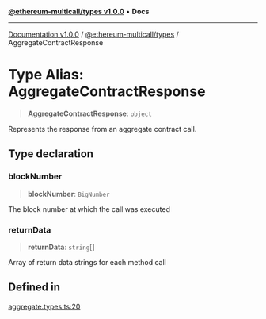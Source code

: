 [**@ethereum-multicall/types v1.0.0**](../README.md) • **Docs**

***

[Documentation v1.0.0](../../../packages.md) / [@ethereum-multicall/types](../README.md) / AggregateContractResponse

# Type Alias: AggregateContractResponse

> **AggregateContractResponse**: `object`

Represents the response from an aggregate contract call.

## Type declaration

### blockNumber

> **blockNumber**: `BigNumber`

The block number at which the call was executed

### returnData

> **returnData**: `string`[]

Array of return data strings for each method call

## Defined in

[aggregate.types.ts:20](https://github.com/niZmosis/ethereum-multicall/blob/2a2d077a99c23b464a4e40dd6375d06ce98594bd/packages/types/src/aggregate.types.ts#L20)
